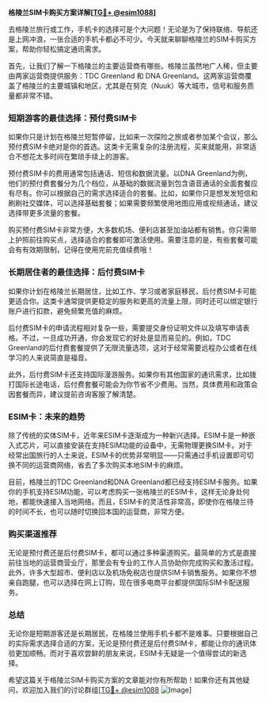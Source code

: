 **格陵兰SIM卡购买方案详解[[TG💪+ @esim1088](https://t.me/s/esim1088)]**

去格陵兰旅行或工作，手机卡的选择可是个大问题！无论是为了保持联络、导航还是上网冲浪，一张合适的手机卡都必不可少。今天就来聊聊格陵兰的SIM卡购买方案，帮助你轻松搞定通讯需求。

首先，让我们了解一下格陵兰的主要运营商有哪些。格陵兰虽然地广人稀，但主要由两家运营商提供服务：TDC Greenland 和 DNA Greenland。这两家运营商覆盖了格陵兰的主要城镇和地区，尤其是在努克（Nuuk）等大城市，信号和服务质量都非常不错。

### **短期游客的最佳选择：预付费SIM卡**

如果你只是计划在格陵兰短暂停留，比如来一次探险之旅或者参加某个会议，那么预付费SIM卡绝对是你的首选。这类卡无需复杂的注册流程，买来就能用，非常适合不想花太多时间在繁琐手续上的游客。

预付费SIM卡的费用通常包括通话、短信和数据流量。以DNA Greenland为例，他们的预付费套餐分为几个档位，从基础的数据流量到包含语音通话的全面套餐应有尽有。你可以根据自己的需求选择适合的套餐。比如，如果你只是想发发短信和刷刷社交媒体，可以选择基础套餐；如果需要频繁使用地图应用或视频通话，建议选择带更多流量的套餐。

购买预付费SIM卡非常方便，大多数机场、便利店甚至加油站都有销售。你只需带上护照前往购买点，选择适合的套餐即可激活使用。需要注意的是，有些套餐可能会有有效期限制，记得在使用完前充值续费哦！

### **长期居住者的最佳选择：后付费SIM卡**

如果你计划在格陵兰长期居住，比如工作、学习或者家庭移民，后付费SIM卡可能更适合你。这类卡通常提供更稳定的服务和更高的流量上限，同时还可以绑定银行账户进行扣款，避免频繁充值的麻烦。

后付费SIM卡的申请流程相对复杂一些，需要提交身份证明文件以及填写申请表格。不过，一旦成功开通，你会发现它的好处是显而易见的。例如，TDC Greenland的后付费套餐提供了无限流量选项，这对于经常需要远程办公或者在线学习的人来说简直是福音。

此外，后付费SIM卡还支持国际漫游服务。如果你有其他国家的通讯需求，比如拨打国际长途电话，后付费套餐可能会为你节省不少费用。当然，具体费用和政策会因套餐而异，建议提前咨询客服了解清楚。

### **ESIM卡：未来的趋势**

除了传统的实体SIM卡，近年来ESIM卡逐渐成为一种新兴选择。ESIM卡是一种嵌入式芯片，可以直接安装在支持ESIM功能的设备中，无需物理更换SIM卡。对于经常出国旅行的人士来说，ESIM卡的优势非常明显——只需通过手机设置即可切换不同的运营商网络，省去了多次购买本地SIM卡的麻烦。

目前，格陵兰的TDC Greenland和DNA Greenland都已经支持ESIM卡服务。如果你的手机支持ESIM功能，可以考虑购买一张格陵兰的ESIM卡，这样无论身处何地，都能快速接入当地网络。而且，ESIM卡的灵活性非常高，即使你在格陵兰待的时间不长，也可以随时切换回本国的运营商，非常方便。

### **购买渠道推荐**

无论是预付费还是后付费SIM卡，都可以通过多种渠道购买。最简单的方式是直接前往当地的运营商营业厅，那里会有专业的工作人员协助你完成购买和激活过程。此外，许多大型超市、便利店以及机场免税店也提供SIM卡销售服务。如果你不想亲自跑腿，也可以选择在网上订购，现在很多电商平台都提供国际SIM卡配送服务。

### **总结**

无论你是短期游客还是长期居民，在格陵兰使用手机卡都不是难事。只要根据自己的实际需求选择合适的方案，无论是预付费还是后付费SIM卡，都能让你的通讯体验更加顺畅。而对于喜欢尝鲜的朋友来说，ESIM卡无疑是一个值得尝试的新选择。

希望这篇关于格陵兰SIM卡购买方案的文章能对你有所帮助！如果你还有其他疑问，欢迎加入我们的讨论群组[[TG💪+ @esim1088](https://t.me/s/esim1088) ![Image](https://i.postimg.cc/4NQfJmqS/Snipaste-2025-05-13-00-14-12.png)]